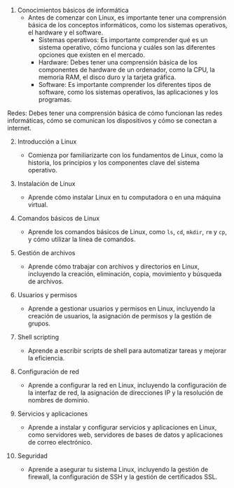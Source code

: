 
1. Conocimientos básicos de informática
   - Antes de comenzar con Linux, es importante tener una comprensión básica de los conceptos informáticos, como los sistemas operativos, el hardware y el software.
	   - Sistemas operativos: Es importante comprender qué es un sistema operativo, cómo funciona y cuáles son las diferentes opciones que existen en el mercado.
	   - Hardware: Debes tener una comprensión básica de los componentes de hardware de un ordenador, como la CPU, la memoria RAM, el disco duro y la tarjeta gráfica.
	   - Software: Es importante comprender los diferentes tipos de software, como los sistemas operativos, las aplicaciones y los programas.

Redes: Debes tener una comprensión básica de cómo funcionan las redes informáticas, cómo se comunican los dispositivos y cómo se conectan a internet.

2. Introducción a Linux
   - Comienza por familiarizarte con los fundamentos de Linux, como la historia, los principios y los componentes clave del sistema operativo.

3. Instalación de Linux
   - Aprende cómo instalar Linux en tu computadora o en una máquina virtual.

4. Comandos básicos de Linux
   - Aprende los comandos básicos de Linux, como `ls`, `cd`, `mkdir`, `rm` y `cp`, y cómo utilizar la línea de comandos.

5. Gestión de archivos
   - Aprende cómo trabajar con archivos y directorios en Linux, incluyendo la creación, eliminación, copia, movimiento y búsqueda de archivos.

6. Usuarios y permisos
   - Aprende a gestionar usuarios y permisos en Linux, incluyendo la creación de usuarios, la asignación de permisos y la gestión de grupos.

7. Shell scripting
   - Aprende a escribir scripts de shell para automatizar tareas y mejorar la eficiencia.

8. Configuración de red
   - Aprende a configurar la red en Linux, incluyendo la configuración de la interfaz de red, la asignación de direcciones IP y la resolución de nombres de dominio.

9. Servicios y aplicaciones
   - Aprende a instalar y configurar servicios y aplicaciones en Linux, como servidores web, servidores de bases de datos y aplicaciones de correo electrónico.

10. Seguridad
    - Aprende a asegurar tu sistema Linux, incluyendo la gestión de firewall, la configuración de SSH y la gestión de certificados SSL.